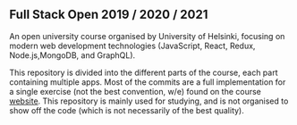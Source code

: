 ## Full Stack Open 2019 / 2020 / 2021
An open university course organised by University of Helsinki, focusing on modern web development technologies (JavaScript, React, Redux, Node.js,MongoDB, and GraphQL). 

This repository is divided into the different parts of the course, each part containing multiple apps. Most of the commits are a full implementation for a single exercise (not the best convention, w/e) found on the course [website](https://fullstackopen.com/). This repository is mainly used for studying, and is not organised to show off the code (which is not necessarily of the best quality).

